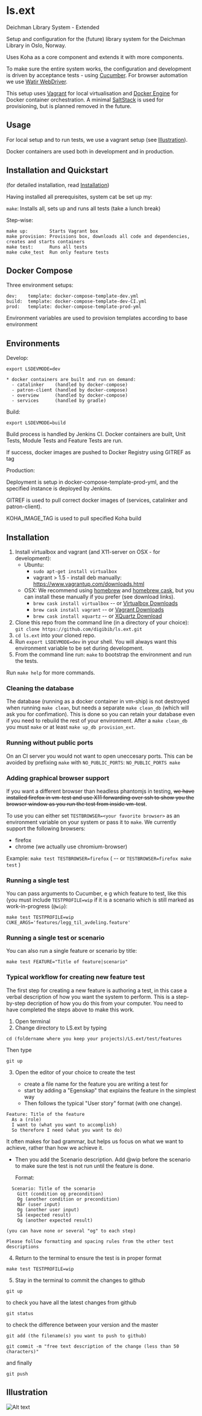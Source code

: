 ls.ext
======

Deichman Library System - Extended

Setup and configuration for the (future) library system for the Deichman
Library in Oslo, Norway.

Uses Koha as a core component and extends it with more components.

To make sure the entire system works, the configuration and development is
driven by acceptance tests - using [Cucumber](http://cukes.info/). For
browser automation we use [Watir WebDriver](http://watirwebdriver.com).

This setup uses [Vagrant](http://www.vagrantup.com/) for local virtualisation
and [Docker Engine](https://www.docker.com/docker-engine) for Docker container orchestration.
A minimal [SaltStack](http://docs.saltstack.com/) is used for provisioning, but is planned removed in the future.

## Usage

For local setup and to run tests, we use a vagrant setup (see [Illustration](#illustration)).

Docker containers are used both in development and in production.

## Installation and Quickstart

(for detailed installation, read [Installation](#Installation))

Having installed all prerequisites, system cat be set up my:

`make`:     Installs all, sets up and runs all tests (take a lunch break)

Step-wise:

```
make up:        Starts Vagrant box
make provision: Provisions box, downloads all code and dependencies, creates and starts containers
make test:      Runs all tests
make cuke_test  Run only feature tests
```

## Docker Compose

Three environment setups:
```
dev:    template: docker-compose-template-dev.yml
build:  template: docker-compose-template-dev-CI.yml
prod:   template: docker-compose-template-prod-yml
```

Environment variables are used to provision templates according to base environment

## Environments

Develop:
```
export LSDEVMODE=dev

* docker containers are built and run on demand:
  - catalinker    (handled by docker-compose)
  - patron-client (handled by docker-compose)
  - overview      (handled by docker-compose)
  - services      (handled by gradle)
```

Build:

`export LSDEVMODE=build`

Build process is handled by Jenkins CI.
Docker containers are built, Unit Tests, Module Tests and Feature Tests are run.

If success, docker images are pushed to Docker Registry using GITREF as tag

Production:

Deployment is setup in docker-compose-template-prod-yml, and the specified instance is deployed by Jenkins.

GITREF is used to pull correct docker images of (services, catalinker and patron-client).

KOHA_IMAGE_TAG is used to pull specified Koha build

## Installation

1. Install virtualbox and vagrant (and X11-server on OSX - for development):
    - Ubuntu:
        * `sudo apt-get install virtualbox`
        * vagrant > 1.5 - install deb manually: https://www.vagrantup.com/downloads.html
    - OSX: We recommend using [homebrew](http://brew.sh/) and [homebrew cask](http://caskroom.io/), but you can install these manually if you prefer (see download links).
        * `brew cask install virtualbox` -- or [Virtualbox Downloads](https://www.virtualbox.org/wiki/Downloads)
        * `brew cask install vagrant` -- or [Vagrant Downloads](https://www.vagrantup.com/downloads)
        * `brew cask install xquartz` -- or [XQuartz Download](http://xquartz.macosforge.org/landing/)
2. Clone this repo from the command line (in a directory of your choice):
   ```git clone https://github.com/digibib/ls.ext.git```
3. `cd ls.ext` into your cloned repo.
4. Run `export LSDEVMODE=dev` in your shell. You will always want this environment variable to be set during development.
5. From the command line run: `make` to bootstrap the environment and run the tests.

Run `make help` for more commands.

### Cleaning the database

The database (running as a docker container in vm-ship) is not destroyed when running `make clean`, but needs a separate `make clean_db` (which will ask you for confimation). This is done so you can retain your database even if you need to rebuild the rest of your environment. After a `make clean_db` you must `make` or at least `make up_db provision_ext`.

### Running without public ports

On an CI server you would not want to open uneccesary ports. This can be avoided by prefixing `make` with `NO_PUBLIC_PORTS`:
   `NO_PUBLIC_PORTS make`

### Adding graphical browser support

If you want a different browser than headless phantomjs in testing, ~~we have installed firefox in vm-test and use X11
forwarding over ssh to show you the browser window as you run the test from inside vm-test~~.

To use you can either set `TESTBROWSER=<your favorite browser>` as an environment variable on your system or pass it to `make`. We currently support the following browsers:
- firefox
- chrome (we actually use chromium-browser)

Example:
`make test TESTBROWSER=firefox`  (  -- or  `TESTBROWSER=firefox make test` )

### Running a single test

You can pass arguments to Cucumber, e g which feature to test, like this (you must include `TESTPROFILE=wip` if it is a scenario which is still marked as work-in-progress (`@wip`):

```
make test TESTPROFILE=wip CUKE_ARGS='features/legg_til_avdeling.feature'
```

### Running a single test or scenario

You can also run a single feature or scenario by title:

```
make test FEATURE="Title of feature|scenario"
```

### Typical workflow for creating new feature test

The first step for creating a new feature is authoring a test, in this case a verbal description of how you want the system to perform. This is a step-by-step decription of how you do this from your computer. You need to have completed the steps above to make this work.

1. Open terminal
2. Change directory to LS.ext by typing

```
cd (foldername where you keep your projects)/LS.ext/test/features
```
Then type

```
git up
```

3. Open the editor of your choice to create the test

   - create a file name for the feature you are writing a test for
   - start by adding a "Egenskap" that explains the feature in the simplest way
   - Then follows the typical "User story" format (with one change).

```
Feature: Title of the feature
  As a (role)
  I want to (what you want to accomplish)
  So therefore I need (what you want to do)
```

It often makes for bad grammar, but helps us focus on what we want to achieve, rather than how we achieve it.

  - Then you add the Scenario description. Add @wip before the scenario to make sure the test is not run until the feature is done.

    Format:

```
  Scenario: Title of the scenario
    Gitt (condition og precondition)
    Og (another condition or precondition)
    Når (user input)
    Og (another user input)
    Så (expected result)
    Og (another expected result)
```
    (you can have none or several "og" to each step)

    Please follow formatting and spacing rules from the other test descriptions

4. Return to the terminal to ensure the test is in proper format

```
make test TESTPROFILE=wip
```

5. Stay in the terminal to commit the changes to github

```
git up
```

to check you have all the latest changes from github

```
git status
```

to check the difference between your version and the master

```
git add (the filename(s) you want to push to github)
```

```
git commit -m "free text description of the change (less than 50 characters)"
```
and finally

```
git push
```

## Illustration
![Alt text](stack.png?raw=true "Stack")
